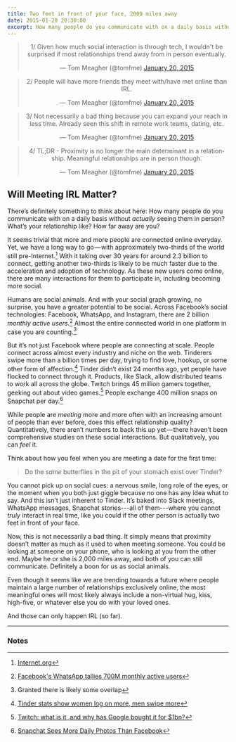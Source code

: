 ```yaml
---
title: Two feet in front of your face, 2000 miles away
date: 2015-01-20 20:30:00
excerpt: How many people do you communicate with on a daily basis without actually seeing them in person?
---
```


<blockquote class="twitter-tweet" lang="en" align="center"><p>1/ Given how much social interaction is through tech, I wouldn&#39;t be surprised if most relationships trend away from in person eventually.</p>&mdash; Tom Meagher (@tomfme) <a href="https://twitter.com/tomfme/status/557614929176690691">January 20, 2015</a></blockquote> <script async src="//platform.twitter.com/widgets.js" charset="utf-8"></script>

<blockquote class="twitter-tweet" data-conversation="none" lang="en"  align="center"><p>2/ People will have more friends they meet with/have met online than IRL.</p>&mdash; Tom Meagher (@tomfme) <a href="https://twitter.com/tomfme/status/557615194063781888">January 20, 2015</a></blockquote> <script async src="//platform.twitter.com/widgets.js" charset="utf-8"></script>

<blockquote class="twitter-tweet" data-conversation="none" lang="en" align="center"><p>3/ Not necessarily a bad thing because you can expand your reach in less time. Already seen this shift in remote work teams, dating, etc.</p>&mdash; Tom Meagher (@tomfme) <a href="https://twitter.com/tomfme/status/557615635275210752">January 20, 2015</a></blockquote> <script async src="//platform.twitter.com/widgets.js" charset="utf-8"></script>

<blockquote class="twitter-tweet" data-conversation="none" lang="en" align="center"><p>4/ TL;DR - Proximity is no longer the main determinant in a relationship. Meaningful relationships are in person though.</p>&mdash; Tom Meagher (@tomfme) <a href="https://twitter.com/tomfme/status/557616283320324097">January 20, 2015</a></blockquote> <script async src="//platform.twitter.com/widgets.js" charset="utf-8"></script>

## Will Meeting IRL Matter?

There’s definitely something to think about here: How many people do you communicate with on a daily basis without *actually* seeing them in person? What’s your relationship like? How far away are you?

It seems trivial that more and more people are connected online everyday. Yet, we have a long way to go — with approximately two-thirds of the world still pre-Internet.[^1] With it taking over 30 years for around 2.3 billion to connect, getting another two-thirds is likely to be much faster due to the acceleration and adoption of technology. As these new users come online, there are many interactions for them to participate in, including becoming more social.

Humans are social animals. And with your social graph growing, no surprise, you have a greater potential to be social. Across Facebook’s social technologies: Facebook, WhatsApp, and Instagram, there are 2 billion *monthly active users*.[^2] Almost the entire connected world in one platform in case you are counting.[^3]

But it’s not just Facebook where people are connecting at scale. People connect across almost every industry and niche on the web. Tinderers swipe more than a billion times per day, trying to find love, hookup, or some other form of affection.[^4] Tinder didn’t exist 24 months ago, yet people have flocked to connect through it. Products, like Slack, allow distributed teams to work all across the globe. Twitch brings 45 million gamers together, geeking out about video games.[^5] People exchange 400 million snaps on Snapchat per day.[^6]

While people are *meeting* more and more often with an increasing amount of people than ever before, does this effect relationship quality? Quantitatively, there aren’t numbers to back this up yet — there haven’t been comprehensive studies on these social interactions. But qualitatively, you can *feel* it.

Think about how you feel when you are meeting a date for the first time:

> Do the *same* butterflies in the pit of your stomach exist over Tinder?

You cannot pick up on social cues: a nervous smile, long role of the eyes, or the moment when you both just giggle because no one has any idea what to say. And this isn’t just inherent to Tinder. It’s baked into Slack meetings, WhatsApp messages, Snapchat stories---all of them---where you cannot *truly* interact in real time, like you could if the other person is actually two feet in front of your face.

Now, this is not necessarily a bad thing. It simply means that proximity doesn’t matter as much as it used to when meeting someone. You could be looking at someone on your phone, who is looking at you from the other end. Maybe he or she is 2,000 miles away, and both of you can still communicate. Definitely a boon for us as social animals.

Even though it seems like we are trending towards a future where people maintain a large number of relationships exclusively online, the most meaningful ones will most likely always include a non-virtual hug, kiss, high-five, or whatever else you do with your loved ones.

And those can only happen IRL (so far).

***

### Notes

[^1]: [Internet.org](http://internet.org)
[^2]: [Facebook's WhatsApp tallies 700M monthly active users](http://www.cnet.com/news/facebooks-whatsapp-messaging-service-tallies-700-million-monthly-active-users/)
[^3]: Granted there is likely some overlap
[^4]: [Tinder stats show women log on more, men swipe more](http://www.dailydot.com/technology/new-tinder-use-stats/)
[^5]: [Twitch: what is it, and why has Google bought it for $1bn?](http://www.theguardian.com/technology/2014/jul/25/twitch-google-gaming-video-site)
[^6]: [Snapchat Sees More Daily Photos Than Facebook](http://techcrunch.com/2013/11/19/snapchat-reportedly-sees-more-daily-photos-than-facebook/)